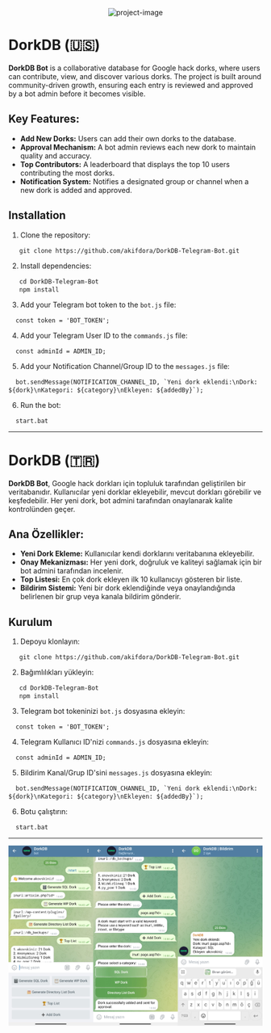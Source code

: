 <p align="center"><img src="https://socialify.git.ci/akifdora/DorkDB-Telegram-Bot/image?description=1&amp;font=Jost&amp;forks=1&amp;issues=1&amp;language=1&amp;name=1&amp;owner=1&amp;pattern=Plus&amp;pulls=1&amp;stargazers=1&amp;theme=Light" alt="project-image"></p>

# DorkDB (🇺🇸)

**DorkDB Bot** is a collaborative database for Google hack dorks, where users can contribute, view, and discover various dorks. The project is built around community-driven growth, ensuring each entry is reviewed and approved by a bot admin before it becomes visible.

## Key Features:
- **Add New Dorks:** Users can add their own dorks to the database.
- **Approval Mechanism:** A bot admin reviews each new dork to maintain quality and accuracy.
- **Top Contributors:** A leaderboard that displays the top 10 users contributing the most dorks.
- **Notification System:** Notifies a designated group or channel when a new dork is added and approved.

## Installation
1. Clone the repository:
```
   git clone https://github.com/akifdora/DorkDB-Telegram-Bot.git
```
2. Install dependencies:
```
   cd DorkDB-Telegram-Bot
   npm install
```
3. Add your Telegram bot token to the `bot.js` file:
```
  const token = 'BOT_TOKEN';
```
4. Add your Telegram User ID to the `commands.js` file:
```
  const adminId = ADMIN_ID;
```
5. Add your Notification Channel/Group ID to the `messages.js` file:
```
  bot.sendMessage(NOTIFICATION_CHANNEL_ID, `Yeni dork eklendi:\nDork: ${dork}\nKategori: ${category}\nEkleyen: ${addedBy}`);
```
6. Run the bot:
```
  start.bat
```

---

# DorkDB (🇹🇷)

**DorkDB Bot**, Google hack dorkları için topluluk tarafından geliştirilen bir veritabanıdır. Kullanıcılar yeni dorklar ekleyebilir, mevcut dorkları görebilir ve keşfedebilir. Her yeni dork, bot admini tarafından onaylanarak kalite kontrolünden geçer.

## Ana Özellikler:
- **Yeni Dork Ekleme:** Kullanıcılar kendi dorklarını veritabanına ekleyebilir.
- **Onay Mekanizması:** Her yeni dork, doğruluk ve kaliteyi sağlamak için bir bot admini tarafından incelenir.
- **Top Listesi:** En çok dork ekleyen ilk 10 kullanıcıyı gösteren bir liste.
- **Bildirim Sistemi:** Yeni bir dork eklendiğinde veya onaylandığında belirlenen bir grup veya kanala bildirim gönderir.

## Kurulum
1. Depoyu klonlayın:
```
   git clone https://github.com/akifdora/DorkDB-Telegram-Bot.git
```
2. Bağımlılıkları yükleyin:
```
   cd DorkDB-Telegram-Bot
   npm install
```
3. Telegram bot tokeninizi `bot.js` dosyasına ekleyin:
```
  const token = 'BOT_TOKEN';
```
4. Telegram Kullanıcı ID'nizi `commands.js` dosyasına ekleyin:
```
  const adminId = ADMIN_ID;
```
5. Bildirim Kanal/Grup ID'sini `messages.js` dosyasına ekleyin:
```
  bot.sendMessage(NOTIFICATION_CHANNEL_ID, `Yeni dork eklendi:\nDork: ${dork}\nKategori: ${category}\nEkleyen: ${addedBy}`);
```
6. Botu çalıştırın:
```
  start.bat
```

---

<p align="center"><img src="https://github.com/akifdora/DorkDB-Telegram-Bot/blob/main/screenshots.jpg" alt="project-image"></p>
